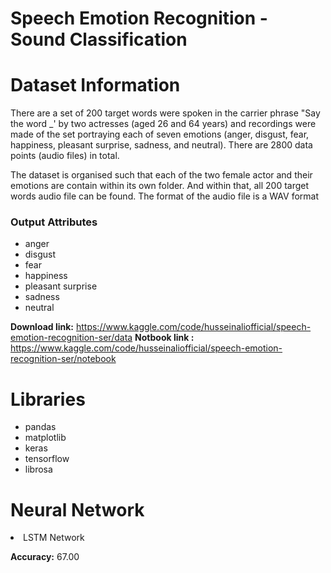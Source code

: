 # Speech Emotion Recognition - Sound Classification

# Dataset Information

There are a set of 200 target words were spoken in the carrier phrase "Say the word _' by two actresses (aged 26 and 64 years) and recordings were made of the set portraying each of seven emotions (anger, disgust, fear, happiness, pleasant surprise, sadness, and neutral). There are 2800 data points (audio files) in total.

The dataset is organised such that each of the two female actor and their emotions are contain within its own folder. And within that, all 200 target words audio file can be found. The format of the audio file is a WAV format

### Output Attributes
- anger
- disgust
- fear
- happiness
- pleasant surprise
- sadness
- neutral

**Download link:** https://www.kaggle.com/code/husseinaliofficial/speech-emotion-recognition-ser/data
**Notbook link :** https://www.kaggle.com/code/husseinaliofficial/speech-emotion-recognition-ser/notebook

# Libraries

- pandas
- matplotlib
- keras
- tensorflow
- librosa

# Neural Network

<li>LSTM Network
  
**Accuracy:** 67.00

